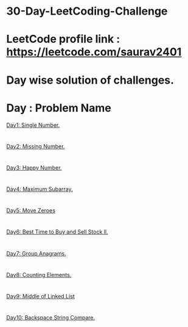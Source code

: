 # 30-Day-LeetCoding-Challenge
# LeetCode profile link : https://leetcode.com/saurav2401
# Day wise solution of challenges. 
# Day : Problem Name
[Day1: Single Number.](day_1)
#
[Day2: Missing Number.](day_2)
#
[Day3: Happy Number.](day_3)
#
[Day4: Maximum Subarray.](day_4)
#
[Day5: Move Zeroes](day_5)
#
[Day6: Best Time to Buy and Sell Stock ll.](day_6)
#
[Day7: Group Anagrams.](day_7)
#
[Day8: Counting Elements.](day_8)
#
[Day9: Middle of Linked List](day_9)
#
[Day10: Backspace String Compare.](day_10)
